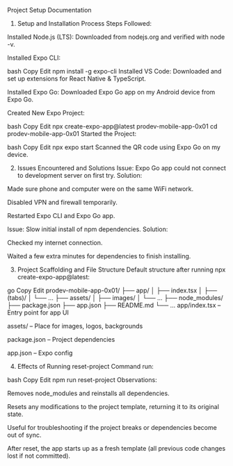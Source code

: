 Project Setup Documentation
1. Setup and Installation Process
Steps Followed:

Installed Node.js (LTS):
Downloaded from nodejs.org and verified with node -v.

Installed Expo CLI:

bash
Copy
Edit
npm install -g expo-cli
Installed VS Code:
Downloaded and set up extensions for React Native & TypeScript.

Installed Expo Go:
Downloaded Expo Go app on my Android device from Expo Go.

Created New Expo Project:

bash
Copy
Edit
npx create-expo-app@latest prodev-mobile-app-0x01
cd prodev-mobile-app-0x01
Started the Project:

bash
Copy
Edit
npx expo start
Scanned the QR code using Expo Go on my device.

2. Issues Encountered and Solutions
Issue: Expo Go app could not connect to development server on first try.
Solution:

Made sure phone and computer were on the same WiFi network.

Disabled VPN and firewall temporarily.

Restarted Expo CLI and Expo Go app.

Issue: Slow initial install of npm dependencies.
Solution:

Checked my internet connection.

Waited a few extra minutes for dependencies to finish installing.

3. Project Scaffolding and File Structure
Default structure after running npx create-expo-app@latest:

go
Copy
Edit
prodev-mobile-app-0x01/
├── app/
│   ├── index.tsx
│   ├── (tabs)/
│   └── ...
├── assets/
│   ├── images/
│   └── ...
├── node_modules/
├── package.json
├── app.json
├── README.md
└── ...
app/index.tsx – Entry point for app UI

assets/ – Place for images, logos, backgrounds

package.json – Project dependencies

app.json – Expo config

4. Effects of Running reset-project
Command run:

bash
Copy
Edit
npm run reset-project
Observations:

Removes node_modules and reinstalls all dependencies.

Resets any modifications to the project template, returning it to its original state.

Useful for troubleshooting if the project breaks or dependencies become out of sync.

After reset, the app starts up as a fresh template (all previous code changes lost if not committed).

